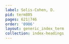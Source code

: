 ```yaml
---
label: Solis-Cohen, D.
pid: term805
pages: 621|746
order: '0906'
layout: generic_index_term
collection: index-headings
---
```

